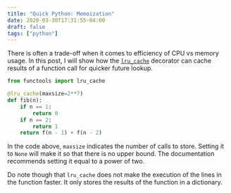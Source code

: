 ```yaml
---
title: "Quick Python: Memoization"
date: 2020-03-30T17:31:55-04:00
draft: false
tags: ["python"]
---
```


There is often a trade-off when it comes to efficiency of CPU vs memory usage. In this post, I will show how the [`lru_cache`](https://docs.python.org/3/library/functools.html#functools.lru_cache) decorator can cache results of a function call for quicker future lookup.

```python
from functools import lru_cache

@lru_cache(maxsize=2**7)
def fib(n):
    if n == 1:
        return 0
    if n == 2:
        return 1
    return f(n - 1) + f(n - 2)
```

In the code above, `maxsize` indicates the number of calls to store. Setting it to `None` will make it so that there is no upper bound. The documentation recommends setting it equal to a power of two.

Do note though that `lru_cache` does not make the execution of the lines in the function faster. It only stores the results of the function in a dictionary.
